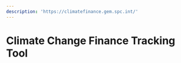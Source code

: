 ```yaml
---
description: 'https://climatefinance.gem.spc.int/'
---
```


# Climate Change Finance Tracking Tool

